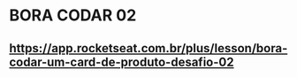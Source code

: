 # BORA CODAR 02

## https://app.rocketseat.com.br/plus/lesson/bora-codar-um-card-de-produto-desafio-02
